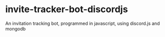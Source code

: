 # invite-tracker-bot-discordjs
An invitation tracking bot, programmed in javascript, using discord.js and mongodb
